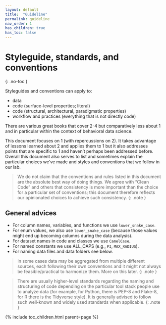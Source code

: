 ```yaml
---
layout: default
title:  "Guideline"
permalink: guideline
nav_order: 1
has_children: true
has_toc: false
---
```


# Styleguide, standards, and conventions
{: .no-toc }

Styleguides and conventions can apply to:

- data
- code (surface-level properties; literal)
- code (structural, architectural, paradigmatic properties)
- workflow and practices (everything that is not directly code)

There are various great books that cover 2-4 but comparatively less about 1 and in particular within the context of behavioral data science.

This document focuses on 1 (with repercussions on 2). It takes advantage of lessons learned about 2 and applies them to 1 but it also addresses points that are specific to 1 and haven’t perhaps been addressed before. Overall this document also serves to list and sometimes explain the particular choices we’ve made and styles and conventions that we follow in our lab.

> We do not claim that the conventions and rules listed in this document are the absolute best way of doing things. We agree with “Clean Code” and others that consistency is more important than the choice for a particular set of conventions; this document therefore reflects our opinionated choices to achieve such consistency.
{: .note }


## General advices

- For column names, variables, and functions we use `lower_snake_case`.
- For enum values, we also use `lower_snake_case` (because those values might end up becoming columns during the data analysis).
- For dataset names in code and classes we use `CamelCase`.
- For named constants we use ALL_CAPS (e.g., `PI`, `MAX_RADIUS`).
- For naming data files and data folders see below. 


> In some cases data may be aggregated from multiple different sources, each following their own conventions and it might not always be feasible/practical to harmonize them. More on this later. 
{: .note }


> There are usually higher-level standards regarding the naming and structuring of code depending on the particular tool stack people use to analyze data (for example, for Python, there is PEP-8 and Flake-8, for R there is the Tidyverse style). It is generally advised to follow such well-known and widely used standards when applicable.
{: .note }


{% include toc_children.html parent=page %}
